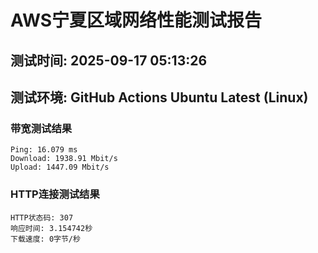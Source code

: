 # AWS宁夏区域网络性能测试报告
## 测试时间: 2025-09-17 05:13:26
## 测试环境: GitHub Actions Ubuntu Latest (Linux)

### 带宽测试结果
```
Ping: 16.079 ms
Download: 1938.91 Mbit/s
Upload: 1447.09 Mbit/s
```

### HTTP连接测试结果
```
HTTP状态码: 307
响应时间: 3.154742秒
下载速度: 0字节/秒
```

